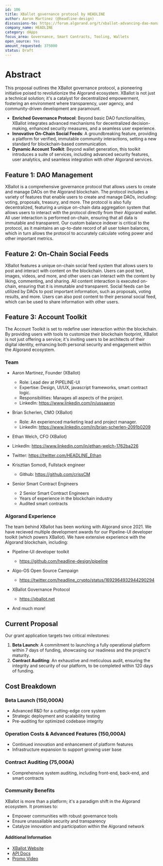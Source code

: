 ```yaml
---
id: 106
title: XBallot governance protocol by HEADLINE
author: Aaron Martinez (@headline-design)
discussions-to: https://forum.algorand.org/t/xballot-advancing-dao-management-on-algorand/9823
company_name: HEADLINE
category: dApps
focus_area: Governance, Smart Contracts, Tooling, Wallets
open_source: Yes
amount_requested: 375000
status: Draft
---
```


# Abstract

This proposal outlines the XBallot governance protocol, a pioneering initiative poised to revolutionize the Algorand ecosystem. XBallot is not just a technical solution; it's a catalyst for decentralized empowerment, fostering an environment where transparency, user agency, and community-driven development are paramount.

- **Enriched Governance Protocol**: Beyond basic DAO functionalities, XBallot integrates advanced mechanisms for decentralized decision-making, enhanced security measures, and a seamless user experience.
- **Innovative On-Chain Social Feeds**: A groundbreaking feature, providing a platform for verified, immutable community interactions, setting a new standard for blockchain-based communication.
- **Dynamic Account Toolkit**: Beyond wallet generation, this toolkit introduces a suite of services, including advanced security features, user analytics, and seamless integration with other Algorand services.

## Feature 1: DAO Management

XBallot is a comprehensive governance protocol that allows users to create and manage DAOs on the Algorand blockchain. The protocol includes a variety of features that enable users to create and manage DAOs, including: voting, proposals, treasury, and more. The protocol is also fully decentralized, featuring a unique on-chain data
aggregation system that allows users to interact with the protocol directly from their Algorand wallet. All user interaction is performed on-chain, ensuring that all data is immutable and transparent. Our custom balance indexer is critical to the protocol, as it maintains an up-to-date record of all user token balances, which in turn allows the protocol to accurately calculate voting power and other important metrics.

## Feature 2: On-Chain Social Feeds

XBallot features a unique on-chain social feed system that allows users to post and interact with content on the blockchain. Users can post text, images, videos, and more, and other users can interact with the content by liking, commenting, and sharing. All content interaction is executed on-chain, ensuring that it is immutable and transparent. Social feeds can be utilized by DAOs to post important information, such as proposals, voting results, and more. Users can also post content to their personal social feed, which can be used to share information with other users.

## Feature 3: Account Toolkit

The Account Toolkit is set to redefine user interaction within the blockchain. By providing users with tools to customize their blockchain footprint, XBallot is not just offering a service; it's inviting users to be architects of their digital identity, enhancing both personal security and engagement within the Algorand ecosystem.

### Team

- Aaron Martinez, Founder (XBallot)

  - Role: Lead dev at PIPELINE-UI
  - Expertise: Design, UI/UX, javascript frameworks, smart contract logic.
  - Responsibilities: Manages all aspects of the project.
  - LinkedIn: <https://www.linkedin.com/in/ussaaron>

- Brian Scherlen, CMO (XBallot)

  - Role: An experienced marketing lead and project manager.
  - LinkedIn: <https://www.linkedin.com/in/brian-scherlen-2091b0209>

- Ethan Welch, CFO (XBallot)
- LinkedIn: <https://www.linkedin.com/in/ethan-welch-1762ba226>
- Twitter: <https://twitter.com/HEADLINE_Ethan>

- Krisztian Somodi, Fullstack engineer

  - Github: <https://github.com/crissCM>

- Senior Smart Contract Engineers
  - 2 Senior Smart Contract Engineers
  - Years of experience in the blockchain industry
  - Audited smart contracts

### Algorand Experience

The team behind XBallot has been working with Algorand since 2021. We have recieved multiple development awards for our Pipeline-UI developer toolkit (which powers XBallot). We have extensive experience with the Algorand blockchain, including:

- Pipeline-UI developer toolkit
  - <https://github.com/headline-design/pipeline>

- Algo-OS Open Source Campaign
  - <https://twitter.com/headline_crypto/status/1692964932944290294>

- XBallot Governance Protocol
  - <https://xballot.net>

- And much more!

## Current Proposal

Our grant application targets two critical milestones:

1. **Beta Launch**: A commitment to launching a fully operational platform within 7 days of funding, showcasing our readiness and the project's maturity.
2. **Contract Auditing**: An exhaustive and meticulous audit, ensuring the integrity and security of our platform, to be completed within 120 days of funding.

## Cost Breakdown

### Beta Launch (150,000A)

- Advanced R&D for a cutting-edge core system
- Strategic deployment and scalability testing
- Pre-auditing for optimized codebase integrity

### Operation Costs & Advanced Features (150,000A)

- Continued innovation and enhancement of platform features
- Infrastructure expansion to support growing user base

### Contract Auditing (75,000A)

- Comprehensive system auditing, including front-end, back-end, and smart contracts

### Community Benefits

XBallot is more than a platform; it's a paradigm shift in the Algorand ecosystem. It promises to:

- Empower communities with robust governance tools
- Ensure unassailable security and transparency
- Catalyze innovation and participation within the Algorand network

#### Additional Information

- [XBallot Website](https://xballot.net)
- [API Docs](https://indexer.mainnet.xballotapi.com/api-dev/v1)
- [Promo Video](https://twitter.com/headline_crypto/status/1737885720532963711)
